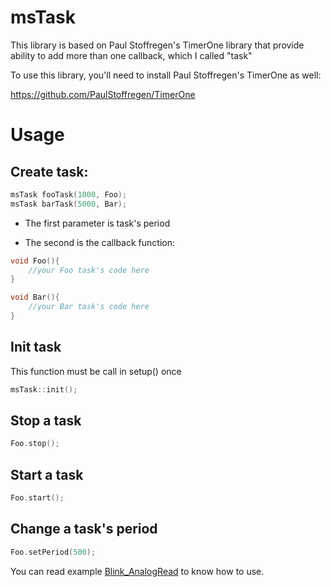 # msTask

This library is based on Paul Stoffregen's TimerOne library that provide ability to add more than one callback, which I called "task"

To use this library, you'll need to install Paul Stoffregen's TimerOne as well:

https://github.com/PaulStoffregen/TimerOne

# Usage
## Create task:
```C++
msTask fooTask(1000, Foo);
msTask barTask(5000, Bar);
```
* The first parameter is task's period

* The second is the callback function:

```C++
void Foo(){
	//your Foo task's code here
}

void Bar(){
	//your Bar task's code here
}
```
## Init task
This function must be call in setup() once
```C++
msTask::init();
```

## Stop a task
```C++
Foo.stop();
```
## Start a task
```C++
Foo.start();
```
## Change a task's period
```C++
Foo.setPeriod(500);
```

You can read example [Blink_AnalogRead](https://github.com/maisonsmd/msTask/examples/Blink_AnalogRead/Blink_AnalogRead.ino) to know how to use.

